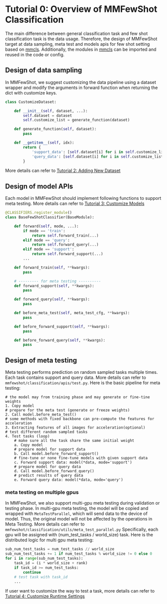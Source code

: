 # Tutorial 0: Overview of MMFewShot Classification

The main difference between general classification task and few shot classification task
is the data usage.
Therefore, the design of MMFewShot target at data sampling, meta test and models apis for few shot setting based on [mmcls](https://github.com/open-mmlab/mmclassification).
Additionally, the modules in [mmcls](https://github.com/open-mmlab/mmclassification) can be imported and reused in the code or config.

## Design of data sampling

In MMFewShot, we suggest customizing the data pipeline using a dataset wrapper and modify the arguments in forward
function when returning the dict with customize keys.

```python
class CustomizeDataset:

    def __init__(self, dataset, ...):
        self.dataset = dataset
        self.customize_list = generate_function(dataset)

    def generate_function(self, dataset):
        pass

    def __getitem__(self, idx):
        return {
            'support_data': [self.dataset[i] for i in self.customize_list],
            'query_data': [self.dataset[i] for i in self.customize_list]
        }
```

More details can refer to [Tutorial 2: Adding New Dataset](https://mmfewshot.readthedocs.io/en/latest/classification/customize_dataset.html)

## Design of model APIs

Each model in MMFewShot should implement following functions to support meta testing.
More details can refer to [Tutorial 3: Customize Models](https://mmfewshot.readthedocs.io/en/latest/classification/customize_models.html)

```python
@CLASSIFIERS.register_module()
class BaseFewShotClassifier(BaseModule):

    def forward(self, mode, ...):
        if mode == 'train':
            return self.forward_train(...)
        elif mode == 'query':
            return self.forward_query(...)
        elif mode == 'support':
            return self.forward_support(...)
        ...

    def forward_train(self, **kwargs):
        pass

    # --------- for meta testing ----------
    def forward_support(self, **kwargs):
        pass

    def forward_query(self, **kwargs):
        pass

    def before_meta_test(self, meta_test_cfg, **kwargs):
        pass

    def before_forward_support(self, **kwargs):
        pass

    def before_forward_query(self, **kwargs):
        pass

```

## Design of meta testing

Meta testing performs prediction on random sampled tasks multiple times.
Each task contains support and query data.
More details can refer to `mmfewshot/classification/apis/test.py`.
Here is the basic pipeline for meta testing:

```text
# the model may from training phase and may generate or fine-tine weights
1. Copy model
# prepare for the meta test (generate or freeze weights)
2. Call model.before_meta_test()
# some methods with fixed backbone can pre-compute the features for acceleration
3. Extracting features of all images for acceleration(optional)
# test different random sampled tasks
4. Test tasks (loop)
    # make sure all the task share the same initial weight
    a. Copy model
    # prepare model for support data
    b. Call model.before_forward_support()
    # fine-tune or none fine-tune models with given support data
    c. Forward support data: model(*data, mode='support')
    # prepare model for query data
    d. Call model.before_forward_query()
    # predict results of query data
    e. Forward query data: model(*data, mode='query')
```

### meta testing on multiple gpus

In MMFewShot, we also support multi-gpu meta testing during
validation or testing phase.
In multi-gpu meta testing, the model will be copied and wrapped with `MetaTestParallel`, which will
send data to the device of model.
Thus, the original model will not be affected by the operations in Meta Testing.
More details can refer to `mmfewshot/classification/utils/meta_test_parallel.py`
Specifically, each gpu will be assigned with (num_test_tasks / world_size) task.
Here is the distributed logic for multi gpu meta testing:

```python
sub_num_test_tasks = num_test_tasks // world_size
sub_num_test_tasks += 1 if num_test_tasks % world_size != 0 else 0
for i in range(sub_num_test_tasks):
    task_id = (i * world_size + rank)
    if task_id >= num_test_tasks:
        continue
    # test task with task_id
    ...
```

If user want to customize the way to test a task, more details can refer to [Tutorial 4: Customize Runtime Settings](https://mmfewshot.readthedocs.io/en/latest/classification/customize_runtime.html)
